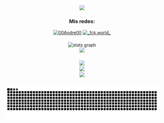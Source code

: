 ###
<div align="center">
    <img  height="150" src="https://media.giphy.com/media/1dJWnCZBCE7gcFwLvk/giphy.gif"  />
</div>

<h3 align="center">Mis redes:</h3>
<p align="center">
<a href="https://linkedin.com/in/00Andre00" target="blank"><img align="center" src="https://raw.githubusercontent.com/rahuldkjain/github-profile-readme-generator/master/src/images/icons/Social/linked-in-alt.svg" alt="00Andre00" height="30" width="40" /></a>
<a href="https://instagram.com/_fck.world_" target="blank"><img align="center" src="https://raw.githubusercontent.com/rahuldkjain/github-profile-readme-generator/master/src/images/icons/Social/instagram.svg" alt="_fck.world_" height="30" width="40" /></a>
</p>

###

<div align="center">
  <img src="https://github-readme-stats.vercel.app/api?username=00Andre00&hide_title=false&hide_rank=false&show_icons=true&include_all_commits=true&count_private=true&disable_animations=false&theme=dracula&locale=en&hide_border=false" height="150" alt="stats graph"  />
</div>
<div align="center">
  <img src="https://github-readme-stats.vercel.app/api/top-langs?username=00Andre00&locale=en&hide_title=false&layout=compact&card_width=320&langs_count=5&theme=dracula"  />
</div>

###

<div align="center">
  <img src="https://skillicons.dev/icons?i=html,css,tailwind,bootstrap,nodejs,androidstudio,kotlin,java" /><br>
  <img src="https://skillicons.dev/icons?i=blender,unity,firebase,figma,typescript,git,vscode,github" /><br>
  <img src="https://skillicons.dev/icons?i=laravel,mysql,django,mongodb,vite,sqlite" />
</div>


###

<div align="center">
  <img alt="snake eating my contributions" src="https://raw.githubusercontent.com/00Andre00/00Andre00/output/snake.svg" />
</div>

###
